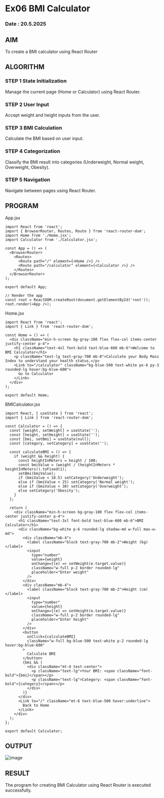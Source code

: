 # Ex06 BMI Calculator
### Date : 20.5.2025

## AIM
To create a BMI calculator using React Router 

## ALGORITHM
### STEP 1 State Initialization
Manage the current page (Home or Calculator) using React Router.

### STEP 2 User Input
Accept weight and height inputs from the user.

### STEP 3 BMI Calculation
Calculate the BMI based on user input.

### STEP 4 Categorization
Classify the BMI result into categories (Underweight, Normal weight, Overweight, Obesity).

### STEP 5 Navigation
Navigate between pages using React Router.

## PROGRAM
App.jsx
```
import React from 'react';
import { BrowserRouter, Routes, Route } from 'react-router-dom';
import Home from './Home.jsx';
import Calculator from './Calculator.jsx';

const App = () => (
  <BrowserRouter>
    <Routes>
      <Route path="/" element={<Home />} />
      <Route path="/calculator" element={<Calculator />} />
    </Routes>
  </BrowserRouter>
);

export default App;

// Render the app
const root = ReactDOM.createRoot(document.getElementById('root'));
root.render(<App />);
```

Home.jsx
```
import React from 'react';
import { Link } from 'react-router-dom';

const Home = () => (
  <div className="min-h-screen bg-gray-100 flex flex-col items-center justify-center p-4">
    <h1 className="text-4xl font-bold text-blue-600 mb-6">Welcome to BMI Calculator</h1>
    <p className="text-lg text-gray-700 mb-8">Calculate your Body Mass Index to understand your health status.</p>
    <Link to="/calculator" className="bg-blue-500 text-white px-6 py-3 rounded-lg hover:bg-blue-600">
      Go to Calculator
    </Link>
  </div>
);

export default Home;
```

BMICalculator.jsx
```
import React, { useState } from 'react';
import { Link } from 'react-router-dom';

const Calculator = () => {
  const [weight, setWeight] = useState('');
  const [height, setHeight] = useState('');
  const [bmi, setBmi] = useState(null);
  const [category, setCategory] = useState('');

  const calculateBMI = () => {
    if (weight && height) {
      const heightInMeters = height / 100;
      const bmiValue = (weight / (heightInMeters * heightInMeters)).toFixed(1);
      setBmi(bmiValue);
      if (bmiValue < 18.5) setCategory('Underweight');
      else if (bmiValue < 25) setCategory('Normal weight');
      else if (bmiValue < 30) setCategory('Overweight');
      else setCategory('Obesity');
    }
  };

  return (
    <div className="min-h-screen bg-gray-100 flex flex-col items-center justify-center p-4">
      <h1 className="text-3xl font-bold text-blue-600 mb-6">BMI Calculator</h1>
      <div className="bg-white p-6 rounded-lg shadow-md w-full max-w-md">
        <div className="mb-4">
          <label className="block text-gray-700 mb-2">Weight (kg)</label>
          <input
            type="number"
            value={weight}
            onChange={(e) => setWeight(e.target.value)}
            className="w-full p-2 border rounded-lg"
            placeholder="Enter weight"
          />
        </div>
        <div className="mb-4">
          <label className="block text-gray-700 mb-2">Height (cm)</label>
          <input
            type="number"
            value={height}
            onChange={(e) => setHeight(e.target.value)}
            className="w-full p-2 border rounded-lg"
            placeholder="Enter height"
          />
        </div>
        <button
          onClick={calculateBMI}
          className="w-full bg-blue-500 text-white p-2 rounded-lg hover:bg-blue-600"
        >
          Calculate BMI
        </button>
        {bmi && (
          <div className="mt-4 text-center">
            <p className="text-lg">Your BMI: <span className="font-bold">{bmi}</span></p>
            <p className="text-lg">Category: <span className="font-bold">{category}</span></p>
          </div>
        )}
      </div>
      <Link to="/" className="mt-6 text-blue-500 hover:underline">
        Back to Home
      </Link>
    </div>
  );
};

export default Calculator;
```

## OUTPUT
![image](https://github.com/user-attachments/assets/7c3807c6-0dac-4f57-88f8-3282bcd0b855)


## RESULT
The program for creating BMI Calculator using React Router is executed successfully.
